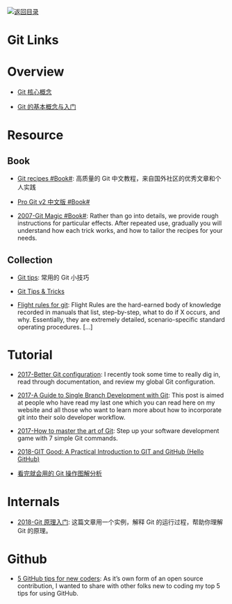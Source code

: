 [![返回目录](https://user-images.githubusercontent.com/5803001/38079637-ff0abcf0-3371-11e8-9b76-ad651620afc7.jpg)](https://github.com/wxyyxc1992/Awesome-Links)

# Git Links

# Overview

- [Git 核心概念](https://zhuanlan.zhihu.com/p/22750675)

- [Git 的基本概念与入门](http://www.epubit.com.cn/article/829)

# Resource

## Book

- [Git recipes #Book#](https://github.com/geeeeeeeeek/git-recipes): 高质量的 Git 中文教程，来自国外社区的优秀文章和个人实践

- [Pro Git v2 中文版 #Book#](https://git-scm.com/book/zh/v2)

- [2007-Git Magic #Book#](http://www-cs-students.stanford.edu/~blynn/gitmagic/index.html): Rather than go into details, we provide rough instructions for particular effects. After repeated use, gradually you will understand how each trick works, and how to tailor the recipes for your needs.

## Collection

- [Git tips](https://github.com/git-tips/tips): 常用的 Git 小技巧

- [Git Tips & Tricks](https://wikileaks.org/ciav7p1/cms/page_1179773.html)

- [Flight rules for git](https://github.com/k88hudson/git-flight-rules): Flight Rules are the hard-earned body of knowledge recorded in manuals that list, step-by-step, what to do if X occurs, and why. Essentially, they are extremely detailed, scenario-specific standard operating procedures. [...]

# Tutorial

- [2017-Better Git configuration](https://blog.scottnonnenberg.com/better-git-configuration/): I recently took some time to really dig in, read through documentation, and review my global Git configuration.

- [2017-A Guide to Single Branch Development with Git](https://parg.co/bBr): This post is aimed at people who have read my last one which you can read here on my website and all those who want to learn more about how to incorporate git into their solo developer workflow.

- [2017-How to master the art of Git](https://parg.co/bsu): Step up your software development game with 7 simple Git commands.

- [2018-GIT Good: A Practical Introduction to GIT and GitHub (Hello GitHub)](https://codeburst.io/git-good-part-a-e0d826286a2a)

* [看完就会用的 Git 操作图解分析](http://blog.yubangweb.com/kan-wan-jiu-hui-yong-de-gitcao-zuo-tu-jie-fen-xi/)

# Internals

- [2018-Git 原理入门](http://www.ruanyifeng.com/blog/2018/10/git-internals.html): 这篇文章用一个实例，解释 Git 的运行过程，帮助你理解 Git 的原理。

# Github

- [5 GitHub tips for new coders](https://parg.co/UQD): As it’s own form of an open source contribution, I wanted to share with other folks new to coding my top 5 tips for using GitHub.
